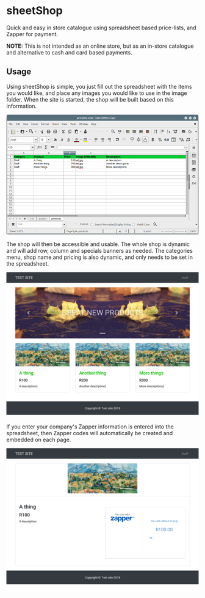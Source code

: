 # sheetShop
Quick and easy in store catalogue using spreadsheet based price-lists, and Zapper for payment.

**NOTE:** This is not intended as an online store, but as an in-store catalogue and alternative to cash and card based payments.

## Usage
Using sheetShop is simple, you just fill out the spreadsheet with the items you would like, and place any images you would like to use in the image folder. When the site is started, the shop will be built based on this information.

![ProductSheet](/misc/sheet.png)

The shop will then be accessible and usable. The whole shop is dynamic and will add row, column and specials banners as needed. The categories menu, shop name and pricing is also dynamic, and only needs to be set in the spreadsheet.

![ProductList](/misc/list.png)

If you enter your company's Zapper information is entered into the spreadsheet, then Zapper codes will automatically be created and embedded on each page.

![ItemDetails](/misc/item.png)

